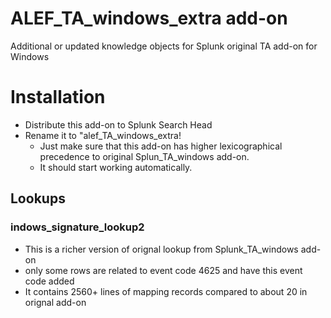 # ALEF_TA_windows_extra add-on

Additional or updated knowledge objects for Splunk original TA add-on for Windows

# Installation
- Distribute this add-on to Splunk Search Head
- Rename it to "alef_TA_windows_extra! 
    - Just make sure that this add-on has higher lexicographical precedence to original Splun_TA_windows add-on. 
    - It should start working automatically.

## Lookups 
### indows_signature_lookup2
- This is a richer version of orignal lookup from Splunk_TA_windows add-on
- only some rows are related to event code 4625 and have this event code added
- It contains 2560+ lines of mapping records compared to about 20 in orignal add-on




